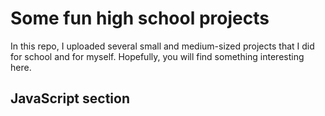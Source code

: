 # Some fun high school projects

In this repo, I uploaded several small and medium-sized projects that I did for school and for myself. Hopefully, you will find something interesting here.

## JavaScript section 


